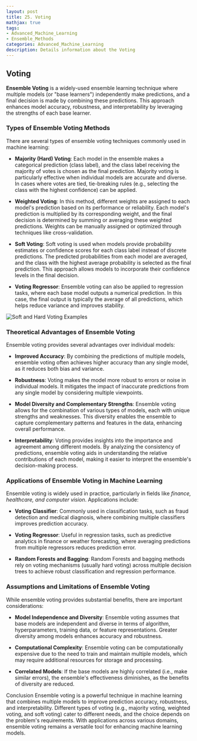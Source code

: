 ```yaml
---
layout: post
title: 25. Voting
mathjax: true
tags:
- Advanced_Machine_Learning
- Ensemble_Methods
categories: Advanced_Machine_Learning
description: Details information about the Voting
---
```


## Voting

**Ensemble Voting** is a widely-used ensemble learning technique where
multiple models (or \"base learners\") independently make predictions,
and a final decision is made by combining these predictions. This
approach enhances model accuracy, robustness, and interpretability by
leveraging the strengths of each base learner.

### Types of Ensemble Voting Methods

There are several types of ensemble voting techniques commonly used in
machine learning:

-   **Majority (Hard) Voting**: Each model in the ensemble makes a
    categorical prediction (class label), and the class label receiving
    the majority of votes is chosen as the final prediction. Majority
    voting is particularly effective when individual models are accurate
    and diverse. In cases where votes are tied, tie-breaking rules
    (e.g., selecting the class with the highest confidence) can be
    applied.

-   **Weighted Voting**: In this method, different weights are assigned
    to each model's prediction based on its performance or reliability.
    Each model's prediction is multiplied by its corresponding weight,
    and the final decision is determined by summing or averaging these
    weighted predictions. Weights can be manually assigned or optimized
    through techniques like cross-validation.

-   **Soft Voting**: Soft voting is used when models provide probability
    estimates or confidence scores for each class label instead of
    discrete predictions. The predicted probabilities from each model
    are averaged, and the class with the highest average probability is
    selected as the final prediction. This approach allows models to
    incorporate their confidence levels in the final decision.

-   **Voting Regressor**: Ensemble voting can also be applied to
    regression tasks, where each base model outputs a numerical
    prediction. In this case, the final output is typically the average
    of all predictions, which helps reduce variance and improves
    stability.

![Soft and Hard Voting Examples](/MLDL/assets/img/img/hard-soft-voting.PNG)

### Theoretical Advantages of Ensemble Voting

Ensemble voting provides several advantages over individual models:

-   **Improved Accuracy**: By combining the predictions of multiple
    models, ensemble voting often achieves higher accuracy than any
    single model, as it reduces both bias and variance.

-   **Robustness**: Voting makes the model more robust to errors or
    noise in individual models. It mitigates the impact of inaccurate
    predictions from any single model by considering multiple
    viewpoints.

-   **Model Diversity and Complementary Strengths**: Ensemble voting
    allows for the combination of various types of models, each with
    unique strengths and weaknesses. This diversity enables the ensemble
    to capture complementary patterns and features in the data,
    enhancing overall performance.

-   **Interpretability**: Voting provides insights into the importance
    and agreement among different models. By analyzing the consistency
    of predictions, ensemble voting aids in understanding the relative
    contributions of each model, making it easier to interpret the
    ensemble's decision-making process.

### Applications of Ensemble Voting in Machine Learning

Ensemble voting is widely used in practice, particularly in fields like
*finance, healthcare, and computer vision*. Applications include:

-   **Voting Classifier**: Commonly used in classification tasks, such
    as fraud detection and medical diagnosis, where combining multiple
    classifiers improves prediction accuracy.

-   **Voting Regressor**: Useful in regression tasks, such as predictive
    analytics in finance or weather forecasting, where averaging
    predictions from multiple regressors reduces prediction error.

-   **Random Forests and Bagging**: Random Forests and bagging methods
    rely on voting mechanisms (usually hard voting) across multiple
    decision trees to achieve robust classification and regression
    performance.

### Assumptions and Limitations of Ensemble Voting

While ensemble voting provides substantial benefits, there are important
considerations:

-   **Model Independence and Diversity**: Ensemble voting assumes that
    base models are independent and diverse in terms of algorithm,
    hyperparameters, training data, or feature representations. Greater
    diversity among models enhances accuracy and robustness.

-   **Computational Complexity**: Ensemble voting can be computationally
    expensive due to the need to train and maintain multiple models,
    which may require additional resources for storage and processing.

-   **Correlated Models**: If the base models are highly correlated
    (i.e., make similar errors), the ensemble's effectiveness
    diminishes, as the benefits of diversity are reduced.

Conclusion Ensemble voting is a powerful technique in machine learning
that combines multiple models to improve prediction accuracy,
robustness, and interpretability. Different types of voting (e.g.,
majority voting, weighted voting, and soft voting) cater to different
needs, and the choice depends on the problem's requirements. With
applications across various domains, ensemble voting remains a versatile
tool for enhancing machine learning models.
